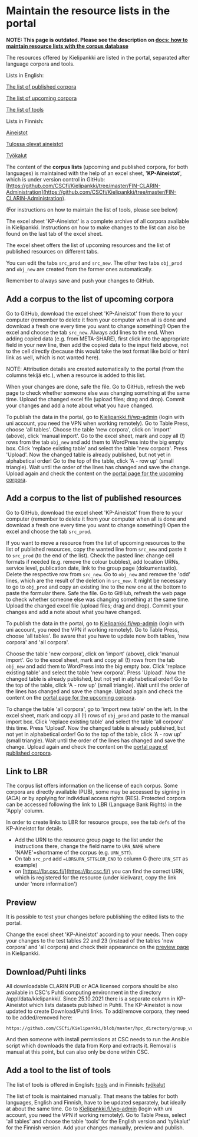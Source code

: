 # Maintain the resource lists in the portal
**NOTE: This page is outdated. Please see the description on [docs: how to maintain resource lists with the corpus database](howto_maintain_resource_lists_database.md)**


The resources offered by Kielipankki are listed in the portal, separated after language corpora and tools.

Lists in English:

[The list of published corpora](https://www.kielipankki.fi/corpora/)

[The list of upcoming corpora](https://www.kielipankki.fi/corpora/forthcoming/)

[The list of tools](https://www.kielipankki.fi/tools/)

Lists in Finnish:

[Aineistot](https://www.kielipankki.fi/aineistot/)

[Tulossa olevat aineistot](https://www.kielipankki.fi/aineistot/tulevat/)

[Työkalut](https://www.kielipankki.fi/aineistot/tyokalut/)


The content of the **corpus lists** (upcoming and published corpora, for both languages) is maintained with the help of an excel sheet, '**KP-Aineistot**', which is under version control in GitHub:
[https://github.com/CSCfi/Kielipankki/tree/master/FIN-CLARIN-Administration](https://github.com/CSCfi/Kielipankki/tree/master/FIN-CLARIN-Administration).

(For instructions on how to maintain the list of tools, please see below)

The excel sheet 'KP-Aineistot' is a complete archive of all corpora available in Kielipankki.
Instructions on how to make changes to the list can also be found on the last tab of the excel sheet.

The excel sheet offers the list of upcoming resources and the list of published resources on different tabs.

You can edit the tabs `src_prod` and `src_new`. The other two tabs `obj_prod` and `obj_new` are created from the former ones automatically.

Remember to always save and push your changes to GitHub.


## Add a corpus to the list of upcoming corpora
Go to GitHub, download the excel sheet 'KP-Aineistot' from there to your computer (remember to delete it from your computer when all is done and download a fresh one every time you want to change something!)
Open the excel and choose the tab `src_new`.
Always add lines to the end.
When adding copied data (e.g. from META-SHARE), first click into the appropriate field in your new line, then add the copied data to the input field above, not to the cell directly (because this would take the text format like bold or html link as well, which is not wanted here).

NOTE: Attribution details are created automatically to the portal (from the columns tekijä etc.), when a resource is added to this list.

When your changes are done, safe the file.
Go to GitHub, refresh the web page to check whether someone else was changing something at the same time.
Upload the changed excel file (upload files; drag and drop).
Commit your changes and add a note about what you have changed.

To publish the data in the portal, go to [Kielipankki.fi/wp-admin](https://www.kielipankki.fi/wp-admin/) (login with uni account, you need the VPN when working remotely).
Go to Table Press, choose 'all tables'.
Choose the table 'new corpora', click on 'import' (above), click 'manual import'.
Go to the excel sheet, mark and copy all (!) rows from the tab `obj_new` and add them to WordPress into the big empty box.
Click 'replace existing table' and select the table 'new corpora'.
Press 'Upload'. Now the changed table is already published, but not yet in alphabetical order!
Go to the top of the table, click 'A - row up' (small triangle). Wait until the order of the lines has changed and save the change.
Upload again and check the content on the [portal page for the upcoming corpora](https://www.kielipankki.fi/corpora/forthcoming/).

## Add a corpus to the list of published resources
Go to GitHub, download the excel sheet 'KP-Aineistot' from there to your computer (remember to delete it from your computer when all is done and download a fresh one every time you want to change something!)
Open the excel and choose the tab `src_prod`.

If you want to move a resource from the list of upcoming resources to the list of published resources, 
copy the wanted line from `src_new` and paste it to `src_prod` (to the end of the list).
Check the pasted line: change cell formats if needed (e.g. remove the colour bubbles), add location URNs, service level, publication date, link to the group page (dokumentaatio).
Delete the respective row from `src_new`.
Go to `obj_new` and remove the 'odd' lines, which are the result of the deletion in `src_new`.
It might be necessary to go to `obj_prod` and copy an existing line to the new one at the bottom to paste the formular there.
Safe the file.
Go to GitHub, refresh the web page to check whether someone else was changing something at the same time.
Upload the changed excel file (upload files; drag and drop).
Commit your changes and add a note about what you have changed.

To publish the data in the portal, go to [Kielipankki.fi/wp-admin](https://www.kielipankki.fi/wp-admin/) (login with uni account, you need the VPN if working remotely).
Go to Table Press, choose 'all tables'. Be aware that you have to update now both tables, 'new corpora' and 'all corpora'.

Choose the table 'new corpora', click on 'import' (above), click 'manual import'.
Go to the excel sheet, mark and copy all (!) rows from the tab `obj_new` and add them to WordPress into the big empty box.
Click 'replace existing table' and select the table 'new corpora'.
Press 'Upload'. Now the changed table is already published, but not yet in alphabetical order!
Go to the top of the table, click 'A - row up' (small triangle). Wait until the order of the lines has changed and save the change.
Upload again and check the content on the [portal page for the upcoming corpora](https://www.kielipankki.fi/corpora/forthcoming/).

To change the table 'all corpora', go to 'import new table' on the left.
In the excel sheet, mark and copy all (!) rows of `obj_prod` and paste to the manual import box.
Click 'replace existing table' and select the table 'all corpora' this time.
Press 'Upload'. Now the changed table is already published, but not yet in alphabetical order!
Go to the top of the table, click 'A - row up' (small triangle). Wait until the order of the lines has changed and save the change.
Upload again and check the content on the [portal page of published corpora](https://www.kielipankki.fi/corpora/). 


## Link to LBR
The corpus list offers information on the license of each corpus.
Some corpora are directly available (PUB), some may be accessed by signing in (ACA) or by applying for individual access rights (RES). 
Protected corpora can be accessed following the link to LBR (Language Bank Rights) in the 'Apply' column.

In order to create links to LBR for resource groups, see the tab `defs` of the KP-Aineistot for details. 

 - Add the URN to the resource group page to the list under the instructions there, change the field name to `URN_NAME` where 'NAME'=shortname of the corpus (e.g. `URN_STT`).
 - On tab `src_prd` add `=LBR&URN_STT&LBR_END` to column G (here `URN_STT` as example)
 - on [https://lbr.csc.fi/](https://lbr.csc.fi/) you can find the correct URN, which is registered for the resource (under kielivarat, copy the link under 'more information')


## Preview
It is possible to test your changes before publishing the edited lists to the portal.

Change the excel sheet 'KP-Aineistot' according to your needs. Then copy your changes to the test tables 22 and 23 (instead of the tables 'new corpora' and 'all corpora) and check their appearance on the [preview page](https://www.kielipankki.fi/intra/preview/) in Kielipankki.


## Download/Puhti links
All downloadable CLARIN PUB or ACA licensed corpora should be also available in CSC's Puhti computing environment in the directory /appl/data/kielipankki/.
Since 25.10.2021 there is a separate column in KP-Aineistot which lists datasets published in Puhti.
The KP-Aineistot is now updated to create Download/Puhti links. To add/remove corpora, they need to be added/removed here:

    https://github.com/CSCfi/Kielipankki/blob/master/hpc_directory/group_vars/all

And then someone with install permissions at CSC needs to run the Ansible script which downloads the data from Korp and extracts it. 
Removal is manual at this point, but can also only be done within CSC.


## Add a tool to the list of tools
The list of tools is offered in English: [tools](https://www.kielipankki.fi/tools/) and in Finnish: [työkalut](https://www.kielipankki.fi/tyokalut/)

The list of tools is maintained manually. That means the tables for both languages, English and Finnish, have to be updated separately,
but ideally at about the same time. Go to [Kielipankki.fi/wp-admin](https://www.kielipankki.fi/wp-admin/) (login with uni account, you need the VPN if working remotely).
Go to Table Press, select 'all tables' and choose the table 'tools' for the English version and 'työkalut' for the Finnish version. Add your changes manually, preview and publish.

